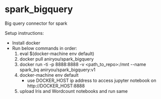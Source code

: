 # spark_bigquery
Big query connector for spark

Setup instructions:
- Install docker
- Run below commands in order:
  1. eval $(docker-machine env default)
  2. docker pull aniryou/spark_bigquery
  3. docker run -ti -p 8888:8888 -v <path_to_repo>:/mnt --name spark_bq aniryou/spark_bigquery:v1
  4. docker-machine env default
     + use DOCKER_HOST ip address to access jupyter notebook on http://DOCKER_HOST:8888
  5. upload Iris and Wordcount notebooks and run same
